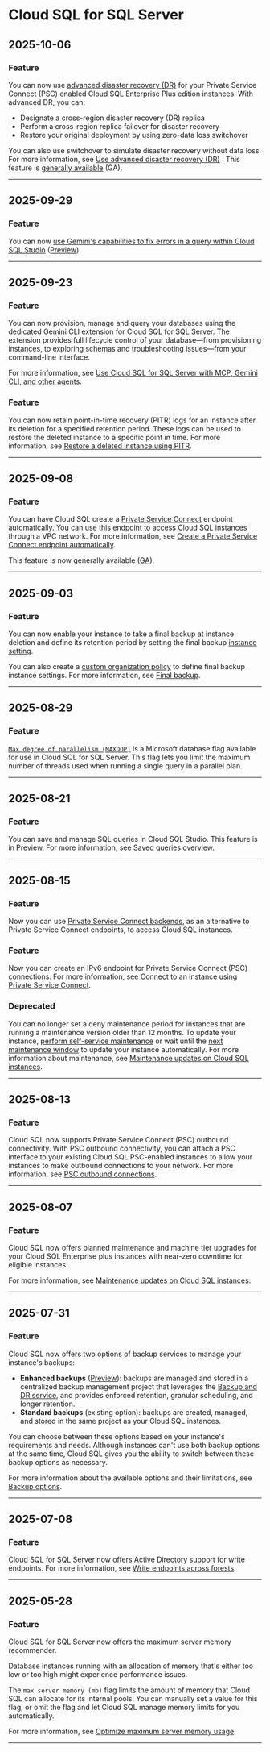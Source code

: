 # Cloud SQL for SQL Server

## 2025-10-06

### Feature

You can now use [advanced disaster recovery (DR)](https://cloud.google.com/sql/docs/sqlserver/intro-to-cloud-sql-disaster-recovery#advanced-dr) for your Private Service Connect (PSC) enabled Cloud SQL Enterprise Plus edition instances. With advanced DR, you can:

* Designate a cross-region disaster recovery (DR) replica
* Perform a cross-region replica failover for disaster recovery
* Restore your original deployment by using zero-data loss switchover

You can also use switchover to simulate disaster recovery without data loss. For more information, see
[Use advanced disaster recovery (DR)](https://cloud.google.com/sql/docs/sqlserver/use-advanced-disaster-recovery)
. This feature is
[generally available](https://cloud.google.com/products#product-launch-stages)
(GA).

---
## 2025-09-29

### Feature

You can now [use Gemini's capabilities to fix errors in a query within Cloud SQL Studio](https://cloud.google.com/sql/docs/sqlserver/write-sql-gemini#fix-query) ([Preview](https://cloud.google.com/products#product-launch-stages)).

---
## 2025-09-23

### Feature

You can now provision, manage and query your databases using the dedicated Gemini CLI extension for Cloud SQL for SQL Server. The extension provides full lifecycle control of your database—from provisioning instances, to exploring schemas and troubleshooting issues—from your command-line interface.

For more information, see [Use Cloud SQL for SQL Server with MCP, Gemini CLI, and other agents](https://cloud.google.com/sql/docs/sqlserver/pre-built-tools-with-mcp-toolbox).

### Feature

You can now retain point-in-time recovery (PITR) logs for an instance after its deletion for a specified retention period. These logs can be used to restore the deleted instance to a specific point in time. For more information, see [Restore a deleted instance using PITR](https://cloud.google.com/sql/docs/sqlserver/backup-recovery/restore#deleted-instance).

---
## 2025-09-08

### Feature

You can have Cloud SQL create a [Private Service Connect](https://cloud.google.com/sql/docs/sqlserver/about-private-service-connect#psc-endpoint) endpoint automatically. You can use this endpoint to access Cloud SQL instances through a VPC network. For more information, see [Create a Private Service Connect endpoint automatically](https://cloud.google.com/sql/docs/sqlserver/configure-private-service-connect#create-endpoint-automatically).

This feature is now generally available ([GA](https://cloud.google.com/products#product-launch-stages)).

---
## 2025-09-03

### Feature

You can now enable your instance to take a final backup at instance deletion and define its retention period by setting the final backup [instance setting](https://cloud.google.com/sql/docs/sqlserver/instance-settings).

You can also create a [custom organization policy](https://cloud.google.com/sql/docs/sqlserver/org-policy/custom-org-policy) to define final backup instance settings.
For more information, see [Final backup](https://cloud.google.com/sql/docs/sqlserver/backup-recovery/backups#final-backup).

---
## 2025-08-29

### Feature

[`Max degree of parallelism (MAXDOP)`](https://cloud.google.com/sql/docs/sqlserver/flags#max-degree-of-parallelism) is a Microsoft database flag available for use in Cloud SQL for SQL Server. This flag lets you limit the maximum number of threads used when running a single query in a parallel plan.

---
## 2025-08-21

### Feature

You can save and manage SQL queries in Cloud SQL Studio. This feature is in [Preview](https://cloud.google.com/products#product-launch-stages). For more information, see [Saved queries overview](https://cloud.google.com/sql/docs/sqlserver/saved-queries).

---
## 2025-08-15

### Feature

Now you can use [Private Service Connect backends](https://cloud.google.com/sql/docs/sqlserver/about-private-service-connect#psc-backend), as an alternative to Private Service Connect endpoints, to access Cloud SQL instances.

### Feature

Now you can create an IPv6 endpoint for Private Service Connect (PSC) connections. For more information, see [Connect to an instance using Private Service Connect](https://cloud.google.com/sql/docs/sqlserver/configure-private-service-connect#create-psc-endpoint).

### Deprecated

You can no longer set a deny maintenance period for instances that are running a maintenance version older than 12 months. To update your instance, [perform self-service maintenance](https://cloud.google.com/sql/docs/sqlserver/self-service-maintenance) or wait until the [next maintenance window](https://cloud.google.com/sql/docs/sqlserver/set-maintenance-window#find-maintenance-api) to update your instance automatically. For more information about maintenance, see [Maintenance updates on Cloud SQL instances](https://cloud.google.com/sql/docs/sqlserver/maintenance).

---
## 2025-08-13

### Feature

Cloud SQL now supports Private Service Connect (PSC) outbound connectivity. With PSC outbound connectivity, you can attach a PSC interface to your existing Cloud SQL PSC-enabled instances to allow your instances to make outbound connections to your network. For more information, see [PSC outbound connections](https://cloud.google.com/sql/docs/sqlserver/about-private-service-connect#psc-outbound).

---
## 2025-08-07

### Feature

Cloud SQL now offers planned maintenance and machine tier upgrades for your Cloud SQL Enterprise plus instances with near-zero downtime for eligible instances.

For more information, see [Maintenance updates on Cloud SQL instances](https://cloud.google.com/sql/docs/sqlserver/maintenance#nearzero).

---
## 2025-07-31

### Feature

Cloud SQL now offers two options of backup services to manage your instance's backups:

* **Enhanced backups** ([Preview](https://cloud.google.com/products?#product-launch-stages)): backups are managed and stored in a centralized backup management project that leverages the [Backup and DR service](https://cloud.google.com/backup-disaster-recovery), and provides enforced retention, granular scheduling, and longer retention.
* **Standard backups** (existing option): backups are created, managed, and stored in the same project as your Cloud SQL instances.

You can choose between these options based on your instance's requirements and needs. Although instances can't use both backup options at the same time, Cloud SQL gives you the ability to switch between these backup options as necessary.

For more information about the available options and their limitations, see [Backup options](https://cloud.google.com/sql/docs/sqlserver/backup-recovery/backups#backup-options).

---
## 2025-07-08

### Feature

Cloud SQL for SQL Server now offers Active Directory support for write endpoints. For more information, see [Write endpoints across forests](https://cloud.google.com/sql/docs/sqlserver/configure-private-ip#cross-forest-trusts).

---
## 2025-05-28

### Feature

Cloud SQL for SQL Server now offers the maximum server memory recommender.

Database instances running with an allocation of memory that's either too low or too high might experience performance issues.

The `max server memory (mb)` flag limits the amount of memory that Cloud SQL can allocate for its internal pools. You can manually set a value for this flag, or omit the flag and let Cloud SQL manage memory limits for you automatically.

For more information, see [Optimize maximum server memory usage](https://cloud.google.com/sql/docs/sqlserver/recommender-maximum-server-memory).

---
